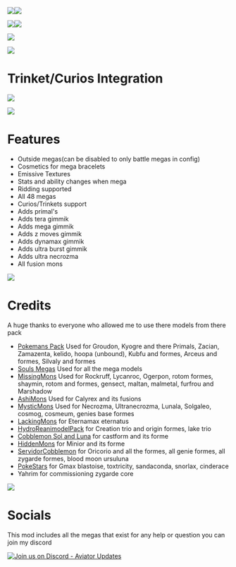 ![](https://media.forgecdn.net/attachments/description/1189523/description_6488e172-95fe-46d0-b211-c47ba4ba1b76.png)![](https://media.forgecdn.net/attachments/description/1189523/description_b45b4497-b99b-478b-bb78-816ecf83e727.png)

![](https://media.forgecdn.net/attachments/description/1189523/description_4bd2641e-5eea-4372-ad16-c23019a5a43e.png)![](https://media.forgecdn.net/attachments/description/1189523/description_4b74b831-b235-42c6-ab80-34dd9c3f2ce1.png)

![](https://media.forgecdn.net/attachments/description/1189523/description_a2e4b377-84ff-4037-8f79-7e1a07b626ec.png)

**![](https://media.forgecdn.net/attachments/description/1189523/description_97ed6f11-026f-449b-97ee-86e1500c2794.png)**

# **Trinket/Curios Integration**

![](https://media.forgecdn.net/attachments/description/1189523/description_b8f1e56c-7f90-47dd-948c-e096d5b53918.png)

**![](https://media.forgecdn.net/attachments/description/1189523/description_231b647f-88e3-485a-b07f-1ed063068956.png)**

# **Features**

*   Outside megas(can be disabled to only battle megas in config)
*   Cosmetics for mega bracelets
*   Emissive Textures
*   Stats and ability changes when mega
*   Ridding supported
*   All 48 megas
*   Curios/Trinkets support
*   Adds primal's
*   Adds tera gimmik
*   Adds mega gimmik
*   Adds z moves gimmik
*   Adds dynamax gimmik
*   Adds ultra burst gimmik
*   Adds ultra necrozma
*   All fusion mons

![](https://media.forgecdn.net/attachments/description/1189523/description_f4dfe0bc-0918-49f9-ab83-3277718fa14d.png)

# **Credits**

A huge thanks to everyone who allowed me to use there models from there pack

*   [Pokemans Pack](https://modrinth.com/datapack/cobblemon-pokemans) Used for Groudon, Kyogre and there Primals, Zacian, Zamazenta, kelido, hoopa (unbound), Kubfu and formes, Arceus and formes, Silvaly and formes
*   [Souls Megas](https://modrinth.com/datapack/soul-megas-free-megas-for-all) Used for all the mega models
*   [MissingMons](https://modrinth.com/datapack/missingmons-cobblemon) Used for Rockruff, Lycanroc, Ogerpon, rotom formes, shaymin, rotom and formes, gensect, maltan, malmetal, furfrou and Marshadow
*   [AshiMons](https://modrinth.com/datapack/ashimons) Used for Calyrex and its fusions
*   [MysticMons](https://modrinth.com/datapack/mysticmons) Used for Necrozma, Ultranecrozma, Lunala, Solgaleo, cosmog, cosmeum, genies base formes
*   [LackingMons](https://modrinth.com/datapack/lackingmons) for Eternamax eternatus
*   [HydroReanimodelPack](https://modrinth.com/datapack/hydro-reanimodel-pack?version=1.21.1&loader=datapack) for Creation trio and origin formes, lake trio
*   [Cobblemon Sol and Luna](https://legacy.curseforge.com/minecraft/data-packs/cobblemon-sol-and-luna-addon) for castform and its forme
*   [HiddenMons](https://modrinth.com/datapack/hiddenmons-cobblemon) for Minior and its forme
*   [ServidorCobblemon](https://discord.gg/8k6NxrNPYw) for Oricorio and all the formes, all genie formes, all zygarde formes, blood moon ursuluna
*   [PokeStars](https://discord.gg/8k6NxrNPYw) for Gmax blastoise, toxtricity, sandaconda, snorlax, cinderace
*   Yahrim for commissioning zygarde core

![](https://media.forgecdn.net/attachments/description/1189523/description_875092f1-66ff-4ede-8841-ae6c44bad7cf.png)

# **Socials**

This mod includes all the megas that exist for any help or question you can join my discord

[![Join us on Discord - Aviator Updates](https://substackcdn.com/image/fetch/w_1456,c_limit,f_auto,q_auto:good,fl_progressive:steep/https://substack-post-media.s3.amazonaws.com/public/images/8a41e45e-aac9-44e5-8b69-55a81058ecbf_875x280.png)](https://discord.gg/egeWG4GXhN)